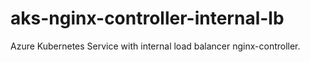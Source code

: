 # aks-nginx-controller-internal-lb
Azure Kubernetes Service with internal load balancer nginx-controller.
